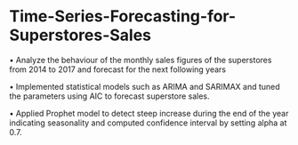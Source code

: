 # Time-Series-Forecasting-for-Superstores-Sales

• Analyze the behaviour of the monthly sales figures of the superstores from 2014 to 2017 and forecast for the next
following years

• Implemented statistical models such as ARIMA and SARIMAX and tuned the parameters using AIC to forecast
superstore sales.

• Applied Prophet model to detect steep increase during the end of the year indicating seasonality and computed
confidence interval by setting alpha at 0.7.
